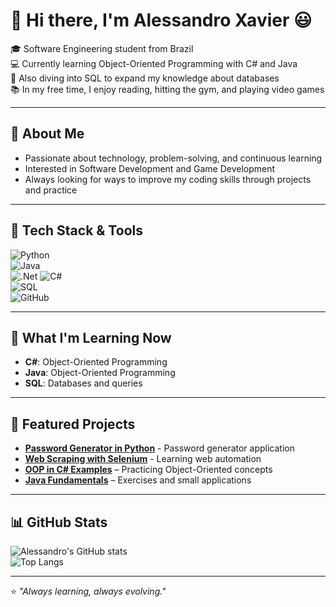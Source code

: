 # 👋 Hi there, I'm Alessandro Xavier 😃  

🎓 Software Engineering student from Brazil  
💻 Currently learning Object-Oriented Programming with C# and Java  
🌱 Also diving into SQL to expand my knowledge about databases  
📚 In my free time, I enjoy reading, hitting the gym, and playing video games

---

## 🔹 About Me
- Passionate about technology, problem-solving, and continuous learning  
- Interested in Software Development and Game Development
- Always looking for ways to improve my coding skills through projects and practice  

---

## 🚀 Tech Stack & Tools  
![Python](https://img.shields.io/badge/Python-14354C?style=flat&logo=python&logoColor=white)    
![Java](https://img.shields.io/badge/Java-ED8B00?style=flat&logo=openjdk&logoColor=white)  
![.Net](https://img.shields.io/badge/.NET-512BD4?style=flat&logo=.net&logoColor=white)
![C#](https://img.shields.io/badge/C%23-239120?style=flat&logo=c-sharp&logoColor=white)  
![SQL](https://img.shields.io/badge/SQL-4479A1?style=flat&logo=postgresql&logoColor=white)  
![GitHub](https://img.shields.io/badge/GitHub-181717?style=flat&logo=github&logoColor=white)

---

## 📌 What I'm Learning Now
- **C#**: Object-Oriented Programming  
- **Java**: Object-Oriented Programming  
- **SQL**: Databases and queries   

---

## 📌 Featured Projects
- [**Password Generator in Python**](https://github.com/AM-Xavier/password-generator) - Password generator application
- [**Web Scraping with Selenium**](https://github.com/AM-Xavier/steam-offers-scraper) - Learning web automation
- [**OOP in C# Examples**](https://github.com/AM-Xavier/oop-csharp) – Practicing Object-Oriented concepts  
- [**Java Fundamentals**](https://github.com/AM-Xavier/java-fundamentals) – Exercises and small applications

---

## 📊 GitHub Stats  
![Alessandro's GitHub stats](https://github-readme-stats.vercel.app/api?username=AM-Xavier&show_icons=true&theme=radical)  
![Top Langs](https://github-readme-stats.vercel.app/api/top-langs/?username=AM-Xavier&layout=compact&theme=radical)  

---

⭐ *"Always learning, always evolving."*
